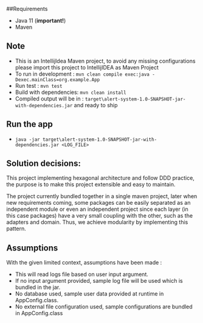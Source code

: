 
##Requirements
- Java 11 (**important!**)
- Maven

## Note 

- This is an IntellijIdea Maven project, to avoid any missing configurations please import this project to IntellijIDEA as Maven Project
- To run in development : ```mvn clean compile exec:java -Dexec.mainClass=org.example.App```
- Run test : ```mvn test```
- Build with dependencies: ```mvn clean install```
- Compiled output will be in : `target\alert-system-1.0-SNAPSHOT-jar-with-dependencies.jar` and ready to ship

## Run the app
- ```java -jar target\alert-system-1.0-SNAPSHOT-jar-with-dependencies.jar <LOG_FILE>```

## Solution decisions:
This project implementing hexagonal architecture and follow DDD practice, the purpose is to make this project extensible and easy to maintain.

The project currently bundled together in a single maven project, later when new requirements coming, some packages can be easily separated as an independent module or even an independent project 
since each layer (in this case packages) have a very small coupling with the other, such as the adapters and domain. Thus,  we achieve modularity by implementing this pattern.

## Assumptions
With the given limited context, assumptions have been made :
 
- This will read logs file based on user input argument.
- If no input argument provided, sample log file will be used which is bundled in the jar.
- No database used, sample user data provided at runtime in AppConfig.class.
- No external file configuration used, sample configurations are bundled in AppConfig.class